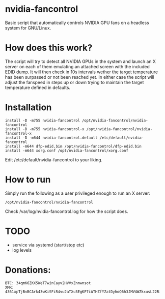 # nvidia-fancontrol

Basic script that automatically controls NVIDIA GPU fans on a headless system for GNU/Linux.

# How does this work?

The script will try to detect all NVIDIA GPUs in the system and launch an X server on each of
them emulating an attached screen with the included EDID dump. It will then check in 10s
intervals wether the target temperature has been surpassed or not been reached yet. In either
case the script will adjust the fanspeed in steps up or down trying to maintain the target
temperature defined in defaults.

# Installation

```
install -D -m755 nvidia-fancontrol /opt/nvidia-fancontrol/nvidia-fancontrol
install -D -m755 nvidia-fancontrol-x /opt/nvidia-fancontrol/nvidia-fancontrol-x
install -D -m644 nvidia-fancontrol.default /etc/default/nvidia-fancontrol
install -m644 dfp-edid.bin /opt/nvidia-fancontrol/dfp-edid.bin
install -m644 xorg.conf /opt/nvidia-fancontrol/xorg.conf
```

Edit /etc/default/nvidia-fancontrol to your liking.

# How to run

Simply run the following as a user privileged enough to run an X server:

```
/opt/nvidia-fancontrol/nvidia-fancontrol
```

Check /var/log/nvidia-fancontrol.log for how the script does.

# TODO

* service via systemd (start/stop etc)
* log levels

# Donations:

```
BTC: 34qmK6ZKX5WeT7winCayv2HVVxZnnwnsot
XMR: 4361xpTjBvBCArk43wKiSFiR4vu2aTXu3EgKF7iATHZfYZatDyhoQ6h3JMV4WZkxusL22Ri3ZXY8MWdN48T4z8prFnWt7PF
```
